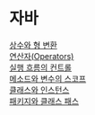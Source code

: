 # 자바
[상수와 형 변환](/자바/상수와%20형%20변환) </br>
[연산자(Operators)](/연산자(Operators)) </br>
[실행 흐름의 컨트롤](/자바/실행%20흐름의%20컨트롤) </br>
[메소드와 변수의 스코프](/자바/메소드와%20변수의%20스코프) </br>
[클래스와 인스턴스](/자바/클래스와%20인스턴스) </br>
[패키지와 클래스 패스](/자바패키지와%20클래스%20패스) </br>
